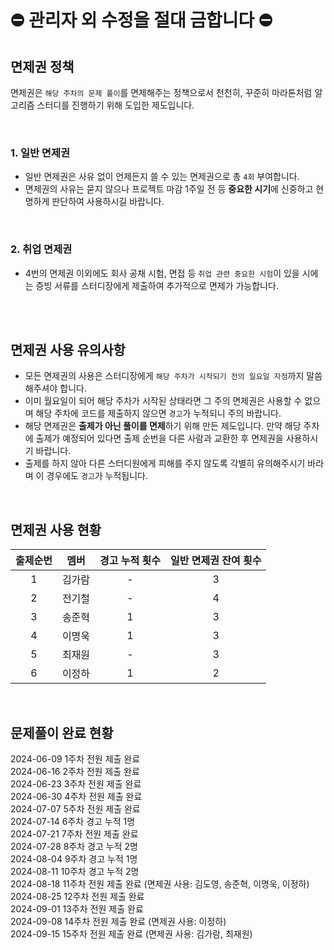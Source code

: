 # ⛔ 관리자 외 수정을 절대 금합니다 ⛔

## 면제권 정책

면제권은 `해당 주차의 문제 풀이`를 면제해주는 정책으로서 천천히, 꾸준히 마라톤처럼 알고리즘 스터디를 진행하기 위해 도입한 제도입니다.

<br>

### 1. 일반 면제권

- 일반 면제권은 사유 없이 언제든지 쓸 수 있는 면제권으로 총 `4회` 부여합니다.
- 면제권의 사유는 묻지 않으나 프로젝트 마감 1주일 전 등 **중요한 시기**에 신중하고 현명하게 판단하여 사용하시길 바랍니다.

<br>

### 2. 취업 면제권

- 4번의 면제권 이외에도 회사 공채 시험, 면접 등 `취업 관련 중요한 시험`이 있을 시에는 증빙 서류를 스터디장에게 제출하여 추가적으로 면제가 가능합니다.

<br>
<br>

## 면제권 사용 유의사항

- 모든 면제권의 사용은 스터디장에게 `해당 주차가 시작되기 전의 일요일 자정`까지 말씀해주셔야 합니다.
- 이미 월요일이 되어 해당 주차가 시작된 상태라면 그 주의 면제권은 사용할 수 없으며 해당 주차에 코드를 제출하지 않으면 `경고`가 누적되니 주의 바랍니다.
- 해당 면제권은 **출제가 아닌 풀이를 면제**하기 위해 만든 제도입니다. 만약 해당 주차에 출제가 예정되어 있다면 출제 순번을 다른 사람과 교환한 후 면제권을 사용하시기 바랍니다.
- 출제를 하지 않아 다른 스터디원에게 피해를 주지 않도록 각별히 유의해주시기 바라며 이 경우에도 `경고`가 누적됩니다.

<br>

## 면제권 사용 현황

| 출제순번 |  멤버  | 경고 누적 횟수 | 일반 면제권 잔여 횟수 |
|:----:| :----: |:--------:|:------------:|
|  1   | 김가람 |    -     |      3       |
|  2   | 전기철 |    -     |      4       |
|  3   | 송준혁 |    1     |      3       |
|  4   | 이명욱 |    1     |      3       |
|  5   | 최재원 |    -     |      3       |
|  6   | 이정하 |    1     |      2       |

<br>

## 문제풀이 완료 현황

2024-06-09 1주차 전원 제출 완료 <br>
2024-06-16 2주차 전원 제출 완료 <br>
2024-06-23 3주차 전원 제출 완료 <br>
2024-06-30 4주차 전원 제출 완료 <br>
2024-07-07 5주차 전원 제출 완료 <br>
2024-07-14 6주차 경고 누적 1명 <br>
2024-07-21 7주차 전원 제출 완료 <br>
2024-07-28 8주차 경고 누적 2명 <br>
2024-08-04 9주차 경고 누적 1명 <br>
2024-08-11 10주차 경고 누적 2명 <br>
2024-08-18 11주차 전원 제출 완료 (면제권 사용: 김도영, 송준혁, 이명욱, 이정하) <br>
2024-08-25 12주차 전원 제출 완료 <br>
2024-09-01 13주차 전원 제출 완료 <br>
2024-09-08 14주차 전원 제출 완료 (면제권 사용: 이정하) <br>
2024-09-15 15주차 전원 제출 완료 (면제권 사용: 김가람, 최재원) <br>